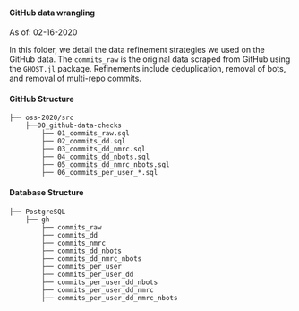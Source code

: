 
#### GitHub data wrangling  

As of: 02-16-2020

In this folder, we detail the data refinement strategies we used on the GitHub data. The `commits_raw` is the original data scraped from GitHub using the `GHOST.jl` package. Refinements include deduplication, removal of bots, and removal of multi-repo commits.

#### GitHub Structure
    
    ├── oss-2020/src  
        ├──00_github-data-checks
            ├── 01_commits_raw.sql
            ├── 02_commits_dd.sql 
            ├── 03_commits_dd_nmrc.sql 
            ├── 04_commits_dd_nbots.sql
            ├── 05_commits_dd_nmrc_nbots.sql
            ├── 06_commits_per_user_*.sql

#### Database Structure
    
    ├── PostgreSQL 
        ├── gh
            ├── commits_raw
            ├── commits_dd
            ├── commits_nmrc
            ├── commits_dd_nbots
            ├── commits_dd_nmrc_nbots
            ├── commits_per_user
            ├── commits_per_user_dd
            ├── commits_per_user_dd_nbots
            ├── commits_per_user_dd_nmrc
            ├── commits_per_user_dd_nmrc_nbots
           
